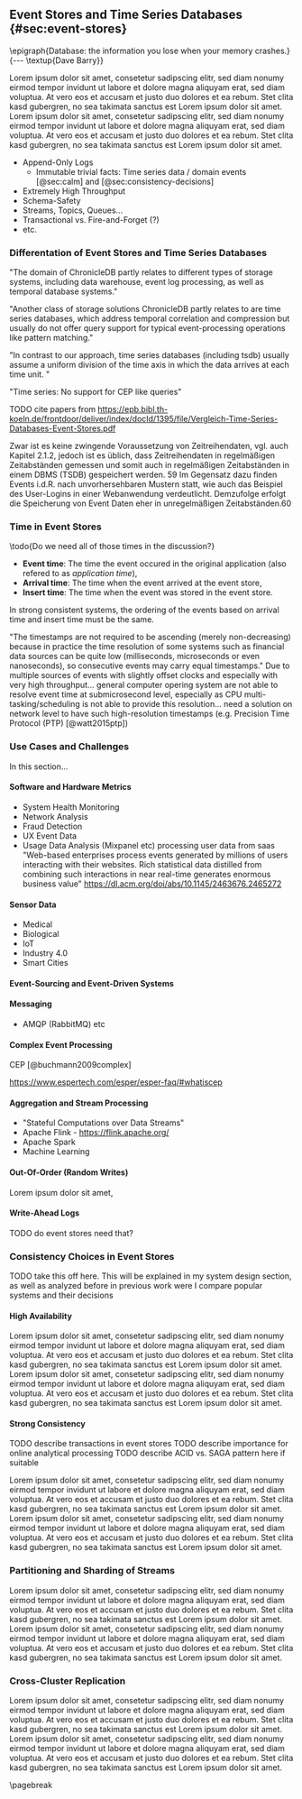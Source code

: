 ## Event Stores and Time Series Databases {#sec:event-stores}

\epigraph{Database: the information you lose when your memory crashes.}{--- \textup{Dave Barry}}

Lorem ipsum dolor sit amet, consetetur sadipscing elitr, sed diam nonumy eirmod tempor invidunt ut labore et dolore magna aliquyam erat, sed diam voluptua. At vero eos et accusam et justo duo dolores et ea rebum. Stet clita kasd gubergren, no sea takimata sanctus est Lorem ipsum dolor sit amet. Lorem ipsum dolor sit amet, consetetur sadipscing elitr, sed diam nonumy eirmod tempor invidunt ut labore et dolore magna aliquyam erat, sed diam voluptua. At vero eos et accusam et justo duo dolores et ea rebum. Stet clita kasd gubergren, no sea takimata sanctus est Lorem ipsum dolor sit amet.

- Append-Only Logs
    - Immutable trivial facts: Time series data / domain events [@sec:calm] and [@sec:consistency-decisions]
- Extremely High Throughput
- Schema-Safety
- Streams, Topics, Queues...
- Transactional vs. Fire-and-Forget (?)
- etc.

### Differentation of Event Stores and Time Series Databases

"The domain of ChronicleDB partly relates to different types of storage systems, including data warehouse, event log processing, as well as temporal database systems."

"Another class of storage solutions ChronicleDB partly relates to are time series databases, which address temporal correlation and compression but usually do not offer query support for typical event-processing operations like pattern matching."

"In contrast to our approach, time series databases (including tsdb) usually assume a uniform division of the time axis in which the data arrives at each time unit. "

"Time series: No support for CEP like queries"

TODO cite papers from
https://epb.bibl.th-koeln.de/frontdoor/deliver/index/docId/1395/file/Vergleich-Time-Series-Databases-Event-Stores.pdf 

Zwar ist es keine zwingende
Voraussetzung von Zeitreihendaten, vgl. auch Kapitel 2.1.2, jedoch ist es üblich, dass
Zeitreihendaten in regelmäßigen Zeitabständen gemessen und somit auch in regelmäßigen Zeitabständen in einem DBMS (TSDB) gespeichert werden.
59 Im Gegensatz
dazu finden Events i.d.R. nach unvorhersehbaren Mustern statt, wie auch das Beispiel
des User-Logins in einer Webanwendung verdeutlicht. Demzufolge erfolgt die Speicherung von Event Daten eher in unregelmäßigen Zeitabständen.60

### Time in Event Stores

\todo{Do we need all of those times in the discussion?}

- **Event time**: The time the event occured in the original application (also refered to as _application time_),
- **Arrival time**: The time when the event arrived at the event store,
- **Insert time**: The time when the event was stored in the event store.

In strong consistent systems, the ordering of the events based on arrival time and insert time must be the same.

<!-- https://developer.confluent.io/patterns/stream-processing/wallclock-time/ -->

"The timestamps are not required to be ascending (merely non-decreasing) because in practice the time resolution of some systems such as financial data sources can be quite low (milliseconds, microseconds or even nanoseconds), so consecutive events may carry equal timestamps." Due to multiple sources of events with slightly offset clocks and especially with very high throughput... general computer opering system are not able to resolve event time at submicrosecond level, especially as CPU multi-tasking/scheduling is not able to provide this resolution... need a solution on network level to have such high-resolution timestamps (e.g. Precision Time Protocol (PTP) [@watt2015ptp])

### Use Cases and Challenges

In this section...

#### Software and Hardware Metrics

- System Health Monitoring
- Network Analysis
- Fraud Detection
- UX Event Data
- Usage Data Analysis (Mixpanel etc) processing user data from saas 
"Web-based enterprises process events generated by millions of users interacting with their websites. Rich statistical data distilled from combining such interactions in near real-time generates enormous business value"  https://dl.acm.org/doi/abs/10.1145/2463676.2465272

#### Sensor Data

- Medical
- Biological
- IoT
- Industry 4.0
- Smart Cities

#### Event-Sourcing and Event-Driven Systems

#### Messaging

- AMQP (RabbitMQ) etc

#### Complex Event Processing

CEP [@buchmann2009complex]

https://www.espertech.com/esper/esper-faq/#whatiscep


#### Aggregation and Stream Processing

- "Stateful Computations over Data Streams"
- Apache Flink - https://flink.apache.org/
- Apache Spark
- Machine Learning

#### Out-Of-Order (Random Writes)

Lorem ipsum dolor sit amet,

#### Write-Ahead Logs

TODO do event stores need that?

### Consistency Choices in Event Stores

TODO take this off here. This will be explained in my system design section, as well as analyzed before in previous work were I compare popular systems and their decisions

#### High Availability

Lorem ipsum dolor sit amet, consetetur sadipscing elitr, sed diam nonumy eirmod tempor invidunt ut labore et dolore magna aliquyam erat, sed diam voluptua. At vero eos et accusam et justo duo dolores et ea rebum. Stet clita kasd gubergren, no sea takimata sanctus est Lorem ipsum dolor sit amet. Lorem ipsum dolor sit amet, consetetur sadipscing elitr, sed diam nonumy eirmod tempor invidunt ut labore et dolore magna aliquyam erat, sed diam voluptua. At vero eos et accusam et justo duo dolores et ea rebum. Stet clita kasd gubergren, no sea takimata sanctus est Lorem ipsum dolor sit amet.

#### Strong Consistency

TODO describe transactions in event stores
TODO describe importance for online analytical processing
TODO describe ACID vs. SAGA pattern here if suitable

Lorem ipsum dolor sit amet, consetetur sadipscing elitr, sed diam nonumy eirmod tempor invidunt ut labore et dolore magna aliquyam erat, sed diam voluptua. At vero eos et accusam et justo duo dolores et ea rebum. Stet clita kasd gubergren, no sea takimata sanctus est Lorem ipsum dolor sit amet. Lorem ipsum dolor sit amet, consetetur sadipscing elitr, sed diam nonumy eirmod tempor invidunt ut labore et dolore magna aliquyam erat, sed diam voluptua. At vero eos et accusam et justo duo dolores et ea rebum. Stet clita kasd gubergren, no sea takimata sanctus est Lorem ipsum dolor sit amet.

### Partitioning and Sharding of Streams

Lorem ipsum dolor sit amet, consetetur sadipscing elitr, sed diam nonumy eirmod tempor invidunt ut labore et dolore magna aliquyam erat, sed diam voluptua. At vero eos et accusam et justo duo dolores et ea rebum. Stet clita kasd gubergren, no sea takimata sanctus est Lorem ipsum dolor sit amet. Lorem ipsum dolor sit amet, consetetur sadipscing elitr, sed diam nonumy eirmod tempor invidunt ut labore et dolore magna aliquyam erat, sed diam voluptua. At vero eos et accusam et justo duo dolores et ea rebum. Stet clita kasd gubergren, no sea takimata sanctus est Lorem ipsum dolor sit amet.

### Cross-Cluster Replication

Lorem ipsum dolor sit amet, consetetur sadipscing elitr, sed diam nonumy eirmod tempor invidunt ut labore et dolore magna aliquyam erat, sed diam voluptua. At vero eos et accusam et justo duo dolores et ea rebum. Stet clita kasd gubergren, no sea takimata sanctus est Lorem ipsum dolor sit amet. Lorem ipsum dolor sit amet, consetetur sadipscing elitr, sed diam nonumy eirmod tempor invidunt ut labore et dolore magna aliquyam erat, sed diam voluptua. At vero eos et accusam et justo duo dolores et ea rebum. Stet clita kasd gubergren, no sea takimata sanctus est Lorem ipsum dolor sit amet.

\pagebreak
